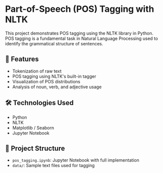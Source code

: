 # Part-of-Speech (POS) Tagging with NLTK

This project demonstrates POS tagging using the NLTK library in Python. POS tagging is a fundamental task in Natural Language Processing used to identify the grammatical structure of sentences.

## 🚀 Features

- Tokenization of raw text
- POS tagging using NLTK's built-in tagger
- Visualization of POS distributions
- Analysis of noun, verb, and adjective usage

## 🛠️ Technologies Used

- Python
- NLTK
- Matplotlib / Seaborn
- Jupyter Notebook

## 📂 Project Structure

- `pos_tagging.ipynb`: Jupyter Notebook with full implementation
- `data/`: Sample text files used for tagging


